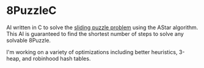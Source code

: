 # 8PuzzleC
AI written in C to solve the [sliding puzzle problem](https://coursera.cs.princeton.edu/algs4/assignments/8puzzle/specification.php) using the AStar algorithm. This AI is guaranteed to find the shortest number of steps to solve any solvable 8Puzzle. 

I'm working on a variety of optimizations including better heuristics, 3-heap, and robinhood hash tables.
